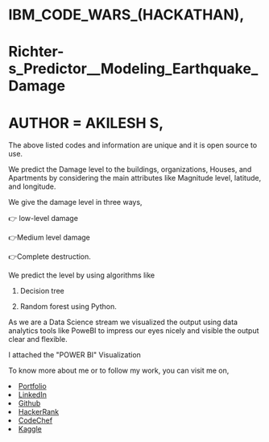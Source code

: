 # IBM_CODE_WARS_(HACKATHAN),
# Richter-s_Predictor__Modeling_Earthquake_Damage
# AUTHOR = AKILESH S,

The above listed codes and information are unique and it is open source to use.

We predict the Damage level to the buildings, organizations, Houses, and Apartments by considering the main attributes like Magnitude level, latitude, and longitude.

We give the damage level in three ways,

  👉 low-level damage

  👉Medium level damage

  👉Complete destruction.

We predict the level by using algorithms like 

  1. Decision tree

  2. Random forest using Python.

As we are a Data Science stream we visualized the output using data analytics tools like PoweBI to impress our eyes nicely and visible the output clear and flexible.

I attached the "POWER BI" Visualization

To know more about me or to follow my work, you can visit me on,

<li><a href="https://akileshsaravanan.github.io/">Portfolio</a> 
<li><a href="http://www.linkedin.com/in/Akilesh--S">LinkedIn</a> 
<li><a href="https://github.com/AkileshSaravanan">Github</a> 
<li><a href="https://www.hackerrank.com/Akilesh_RMS">HackerRank</a> 
<li><a href="https://www.codechef.com/users/akilesh_lays">CodeChef</a> 
<li><a href="https://www.kaggle.com/akilesh23">Kaggle</a> 
